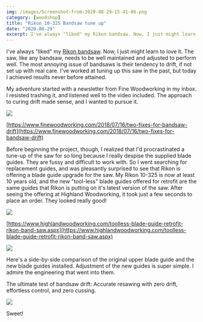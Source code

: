 ```yaml
---
img: /images/Screenshot-from-2020-08-29-15-41-06.png
category: [woodshop]
title: "Rikon 10-325 Bandsaw tune up"
date: "2020-08-29"
excerpt: I've always "liked" my Rikon bandsaw. Now, I just might learn to love it.
---
```


I've always "liked" my [Rikon bandsaw](/blog/a-mobile-base-for-the-rikon-band-saw/). Now, I just might learn to love it. The saw, like any bandsaw, needs to be well maintained and adjusted to perform well. The most annoying issue of bandsaws is their tendency to drift, if not set up with real care. I've worked at tuning up this saw in the past, but today I achieved results never before attained.

My adventure started with a newsletter from Fine Woodworking in my inbox. I resisted trashing it, and listened well to the video included. The approach to curing drift made sense, and I wanted to pursue it.

[![](/images/Screenshot-from-2020-08-29-15-41-06.png)](https://www.finewoodworking.com/2018/07/16/two-fixes-for-bandsaw-drift)

[https://www.finewoodworking.com/2018/07/16/two-fixes-for-bandsaw-drift](https://www.finewoodworking.com/2018/07/16/two-fixes-for-bandsaw-drift)

Before beginning the project, though, I realized that I'd procrastinated a tune-up of the saw for so long because I really despise the supplied blade guides. They are fussy and difficult to work with. So I went searching for replacement guides, and was pleasantly surprised to see that Rikon is offering a blade guide upgrade for the saw. My Rikon 10-325 is now at least 10 years old, and the new "tool-less" blade guides offered for retrofit are the same guides that Rikon is putting on it's latest version of the saw. After seeing the offering at Highland Woodworking, it took just a few seconds to place an order. They looked really good!

[![](/images/Screenshot-from-2020-08-29-15-48-01.png)](https://www.highlandwoodworking.com/toolless-blade-guide-retrofit-rikon-band-saw.aspx)

[https://www.highlandwoodworking.com/toolless-blade-guide-retrofit-rikon-band-saw.aspx](https://www.highlandwoodworking.com/toolless-blade-guide-retrofit-rikon-band-saw.aspx)

![](/images/2020-08-29-12.40.20-1024x768.jpg)

Here's a side-by-side comparison of the original upper blade guide and the new blade guides installed. Adjustment of the new guides is super simple. I admire the engineering that went into them.

The ultimate test of bandsaw drift: Accurate resawing with zero drift, effortless control, and zero cussing.

![](/images/2020-08-29-14.45.09-1024x768.jpg)

Sweet!
